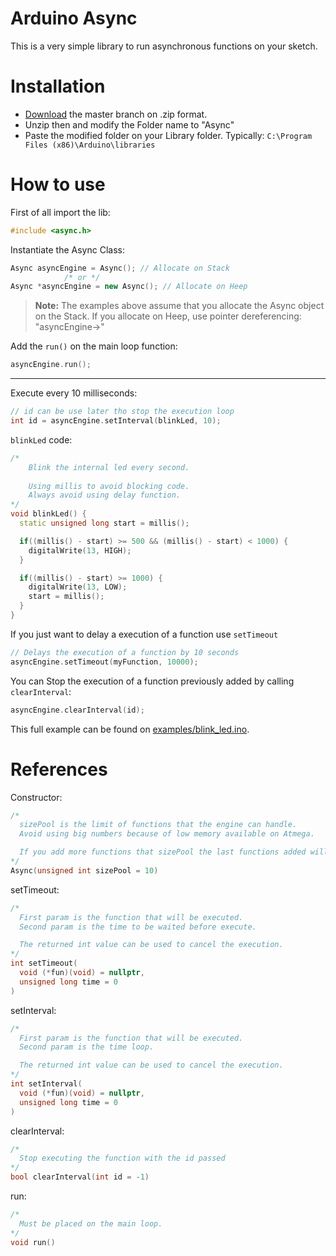 # Arduino Async

This is a very simple library to run asynchronous functions on your sketch.


# Installation

* [Download](https://github.com/MatheusAlvesA/ArduinoAsync/archive/master.zip) the master branch on .zip format.
*  Unzip then and modify the Folder name to "Async"
* Paste the modified folder on your Library folder. Typically: `C:\Program Files (x86)\Arduino\libraries`

# How to use

First of all import the lib:
```c++
#include <async.h>
```
Instantiate the Async Class:
```c++
Async asyncEngine = Async(); // Allocate on Stack
			/* or */
Async *asyncEngine = new Async(); // Allocate on Heep
```
> **Note:** The examples above assume that you allocate the Async object on the Stack.
> If you allocate on Heep, use pointer dereferencing: "asyncEngine->"

Add the `run()` on the main loop function:
```c++
asyncEngine.run();
```
---

Execute every 10 milliseconds:
```c++
// id can be use later tho stop the execution loop
int id = asyncEngine.setInterval(blinkLed, 10);
```
`blinkLed` code:
```c++
/*
	Blink the internal led every second.
	
	Using millis to avoid blocking code.
	Always avoid using delay function.
*/
void blinkLed() {
  static unsigned long start = millis();

  if((millis() - start) >= 500 && (millis() - start) < 1000) {
    digitalWrite(13, HIGH);
  }

  if((millis() - start) >= 1000) {
    digitalWrite(13, LOW);
    start = millis();
  }
}
```
If you just want to delay a execution of a function use `setTimeout`
```c++
// Delays the execution of a function by 10 seconds
asyncEngine.setTimeout(myFunction, 10000);
```
You can Stop the execution of a function previously added by calling `clearInterval`:
```c++
asyncEngine.clearInterval(id);
```

This full example can be found on [examples/blink_led.ino](https://github.com/MatheusAlvesA/ArduinoAsync/blob/master/examples/blink_led.ino "blink_led.ino").


# References

Constructor:
```c++
/*
  sizePool is the limit of functions that the engine can handle.
  Avoid using big numbers because of low memory available on Atmega.

  If you add more functions that sizePool the last functions added will be ignored.
*/
Async(unsigned int sizePool = 10)
```

setTimeout:
```c++
/*
  First param is the function that will be executed.
  Second param is the time to be waited before execute.

  The returned int value can be used to cancel the execution.
*/
int setTimeout(
  void (*fun)(void) = nullptr,
  unsigned long time = 0
)
```

setInterval:
```c++
/*
  First param is the function that will be executed.
  Second param is the time loop.

  The returned int value can be used to cancel the execution.
*/
int setInterval(
  void (*fun)(void) = nullptr,
  unsigned long time = 0
)
```

clearInterval:
```c++
/*
  Stop executing the function with the id passed
*/
bool clearInterval(int id = -1)
```

run:
```c++
/*
  Must be placed on the main loop.
*/
void run()
```
